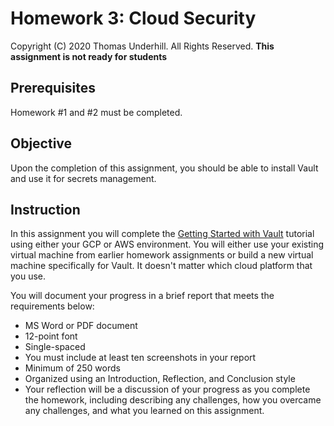 # Homework 3: Cloud Security
Copyright (C) 2020 Thomas Underhill.  All Rights Reserved.
****This assignment is not ready for students****

## Prerequisites
Homework #1 and #2 must be completed.

## Objective
Upon the completion of this assignment, you should be able to install Vault and use it for secrets management.

## Instruction

In this assignment you will complete the [Getting Started with Vault](https://learn.hashicorp.com/collections/vault/getting-started) tutorial using either your GCP or AWS environment.  You will either use your existing virtual machine from earlier homework assignments or build a new virtual machine specifically for Vault.  It doesn't matter which cloud platform that you use.

You will document your progress in a brief report that meets the requirements below:
<ul>
  <li>MS Word or PDF document
  <li>12-point font
  <li>Single-spaced
  <li>You must include at least ten screenshots in your report
  <li>Minimum of 250 words
  <li>Organized using an Introduction, Reflection, and Conclusion style
  <li>Your reflection will be a discussion of your progress as you complete the homework, including describing any challenges, how you overcame any challenges, and what you learned on this assignment.
</ul>
